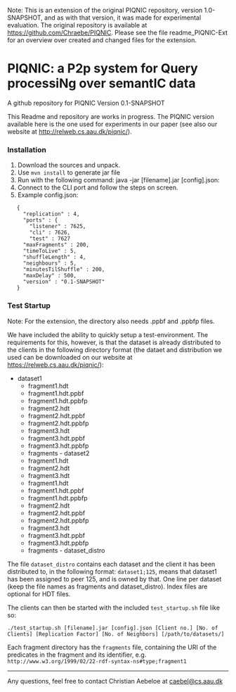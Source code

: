 Note: This is an extension of the original PIQNIC repository, version 1.0-SNAPSHOT, and as with that version, it was made for experimental evaluation. The original repository is available at https://github.com/Chraebe/PIQNIC. Please see the file readme_PIQNIC-Ext for an overview over created and changed files for the extension.

# PIQNIC: a P2p system for Query processiNg over semantIC data
A github repository for PIQNIC Version 0.1-SNAPSHOT

This Readme and repository are works in progress. The PIQNIC version available here is the one used for experiments in our paper (see also our website at http://relweb.cs.aau.dk/piqnic/).

### Installation
1. Download the sources and unpack.
2. Use `mvn install` to generate jar file
3. Run with the following command: java -jar [filename].jar [config].json:
4. Connect to the CLI port and follow the steps on screen.
5. Example config.json:
```
   {
     "replication" : 4,
     "ports" : {
       "listener" : 7625,
       "cli" : 7626,
       "test" : 7627
     "maxFragments" : 200,
     "timeToLive" : 5,
     "shuffleLength" : 4,
     "neighbours" : 5,
     "minutesTilShuffle" : 200,
     "maxDelay" : 500,
     "version" : "0.1-SNAPSHOT"
   }
   ```
   
### Test Startup
Note: For the extension, the directory also needs .ppbf and .ppbfp files.

We have included the ability to quickly setup a test-environment. The requirements for this, however, is that the dataset is already distributed to the clients in the following directory format (the dataet and distribution we used can be downloaded on our website at https://relweb.cs.aau.dk/piqnic/):

  -  dataset1
      - fragment1.hdt
      - fragment1.hdt.ppbf
      - fragment1.hdt.ppbfp
      - fragment2.hdt
      - fragment2.hdt.ppbf
      - fragment2.hdt.ppbfp
      - fragment3.hdt
      - fragment3.hdt.ppbf
      - fragment3.hdt.ppbfp
      - fragments
    - dataset2
      - fragment1.hdt
      - fragment2.hdt
      - fragment3.hdt
      - fragment1.hdt
      - fragment1.hdt.ppbf
      - fragment1.hdt.ppbfp
      - fragment2.hdt
      - fragment2.hdt.ppbf
      - fragment2.hdt.ppbfp
      - fragment3.hdt
      - fragment3.hdt.ppbf
      - fragment3.hdt.ppbfp
      - fragments
    - dataset_distro

The file `dataset_distro` contains each dataset and the client it has been distributed to, in the following format: `dataset1;125`, means that dataset1 has been assigned to peer 125, and is owned by that. One line per dataset (keep the file names as fragments and dataset_distro). Index files are optional for HDT files.

The clients can then be started with the included `test_startup.sh` file like so:

```
./test_startup.sh [filename].jar [config].json [Client no.] [No. of Clients] [Replication Factor] [No. of Neighbors] [/path/to/datasets/]
```

Each fragment directory has the `fragments` file, containing the URI of the predicates in the fragment and its identifier, e.g. `http://www.w3.org/1999/02/22-rdf-syntax-ns#type;fragment1`

---   
Any questions, feel free to contact Christian Aebeloe at caebel@cs.aau.dk
